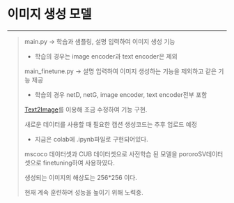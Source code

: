 # 이미지 생성 모델
---
> main.py -> 학습과 샘플링, 설명 입력하여 이미지 생성 기능
> - 학습의 경우는 image encoder과 text encoder은 제외
> 
> main_finetune.py -> 설명 입력하여 이미지 생성하는 기능을 제외하고 같은 기능 제공
> - 학습의 경우 netD, netG, image encoder, text encoder전부 포함
> 
> [Text2Image](https://github.com/wtliao/text2image)를 이용해 조금 수정하여 기능 구현.
> 
> 새로운 데이터를 사용할 때 필요한 캡션 생성코드는 추후 업로드 예정
> - 지금은 colab에 .ipynb파일로 구현되어있다.
> 
> mscoco 데이터셋과 CUB 데이터셋으로 사전학습 된 모델을 pororoSV데이터셋으로 finetuning하여 사용하였다.
> 
> 생성되는 이미지의 해상도는 256*256 이다.
> 
> 현재 계속 훈련하며 성능을 높이기 위해 노력중.
